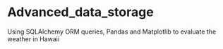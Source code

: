 # Advanced_data_storage
Using SQLAlchemy ORM queries, Pandas and Matplotlib to evaluate the weather in Hawaii
